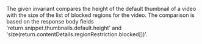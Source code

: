 The given invariant compares the height of the default thumbnail of a video with the size of the list of blocked regions for the video. The comparison is based on the response body fields 'return.snippet.thumbnails.default.height' and 'size(return.contentDetails.regionRestriction.blocked[])'.
